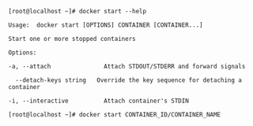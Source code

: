 

`[root@localhost ~]# docker start --help`

`Usage:  docker start [OPTIONS] CONTAINER [CONTAINER...]`

`Start one or more stopped containers`

`Options:`

`-a, --attach               Attach STDOUT/STDERR and forward signals`

`  --detach-keys string   Override the key sequence for detaching a container`

`-i, --interactive          Attach container's STDIN`

`[root@localhost ~]# docker start CONTAINER_ID/CONTAINER_NAME`

